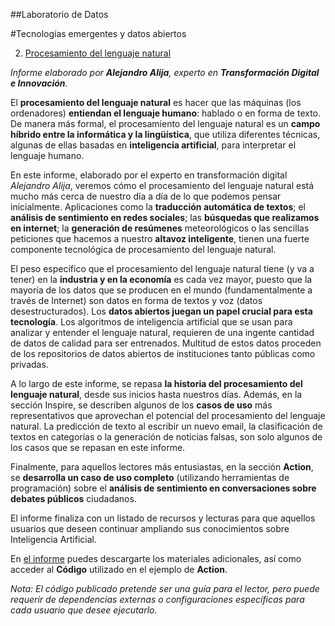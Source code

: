 ##Laboratorio de Datos

#Tecnologías emergentes y datos abiertos

2. [Procesamiento del lenguaje natural](https://datos.gob.es/es/documentacion/tecnologias-emergentes-y-datos-abiertos-procesamiento-del-lenguaje-natural)

*Informe elaborado por **Alejandro Alija**, experto en **Transformación Digital e Innovación**.*

El **procesamiento del lenguaje natural** es hacer que las máquinas (los ordenadores) **entiendan el lenguaje humano**: hablado o en forma de texto. De manera más formal, el procesamiento del lenguaje natural es un **campo híbrido entre la informática y la lingüística**, que utiliza diferentes técnicas, algunas de ellas basadas en **inteligencia artificial**, para interpretar el lenguaje humano.

En este informe, elaborado por el experto en transformación digital *Alejandro Alija*, veremos cómo el procesamiento del lenguaje natural está mucho más cerca de nuestro día a día de lo que podemos pensar inicialmente. Aplicaciones como la **traducción automática de textos**; el **análisis de sentimiento en redes sociales**; las **búsquedas que realizamos en internet**; la **generación de resúmenes** meteorológicos o las sencillas peticiones que hacemos a nuestro **altavoz inteligente**, tienen una fuerte componente tecnológica de procesamiento del lenguaje natural.

El peso específico que el procesamiento del lenguaje natural tiene (y va a tener) en la **industria y en la economía** es cada vez mayor, puesto que la mayoría de los datos que se producen en el mundo (fundamentalmente a través de Internet) son datos en forma de textos y voz (datos desestructurados). Los **datos abiertos juegan un papel crucial para esta tecnología**. Los algoritmos de inteligencia artificial que se usan para analizar y entender el lenguaje natural, requieren de una ingente cantidad de datos de calidad para ser entrenados. Multitud de estos datos proceden de los repositorios de datos abiertos de instituciones tanto públicas como privadas.

A lo largo de este informe, se repasa **la historia del procesamiento del lenguaje natural**, desde sus inicios hasta nuestros días. Además, en la sección Inspire, se describen algunos de los **casos de uso** más representativos que aprovechan el potencial del procesamiento del lenguaje natural. La predicción de texto al escribir un nuevo email, la clasificación de textos en categorías o la generación de noticias falsas, son solo algunos de los casos que se repasan en este informe.

Finalmente, para aquellos lectores más entusiastas, en la sección **Action**, se **desarrolla un caso de uso completo** (utilizando herramientas de programación) sobre el **análisis de sentimiento en conversaciones sobre debates públicos** ciudadanos.

El informe finaliza con un listado de recursos y lecturas para que aquellos usuarios que deseen continuar ampliando sus conocimientos sobre Inteligencia Artificial.

En [el informe](https://datos.gob.es/es/documentacion/tecnologias-emergentes-y-datos-abiertos-procesamiento-del-lenguaje-natural) puedes descargarte los materiales adicionales, así como acceder al **Código** utilizado en el ejemplo de **Action**.

*Nota: El código publicado pretende ser una guía para el lector, pero puede requerir de dependencias externas o configuraciones específicas para cada usuario que desee ejecutarlo.​*
